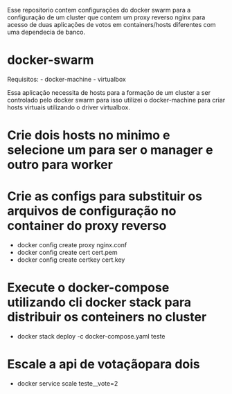 Esse repositorio contem configurações do docker swarm para a configuração de um cluster que contem um proxy reverso nginx para acesso de duas aplicações de votos em containers/hosts diferentes com uma dependecia de banco.



# docker-swarm
Requisitos:
	- docker-machine
	- virtualbox

Essa aplicação necessita de hosts para a formação de um cluster a ser controlado pelo docker swarm para isso utilizei o docker-machine para criar hosts virtuais utilizando o driver virtualbox.

# Crie dois hosts no minimo e selecione um para ser o manager e outro para worker

# Crie as configs para substituir os arquivos de configuração no container do proxy reverso
- docker config create proxy nginx.conf
- docker config create cert cert.pem
- docker config create certkey cert.key

# Execute o docker-compose utilizando cli docker stack para distribuir os conteiners no cluster
- docker stack deploy -c docker-compose.yaml teste
# Escale a api de votaçãopara dois
- docker service scale teste__vote=2

